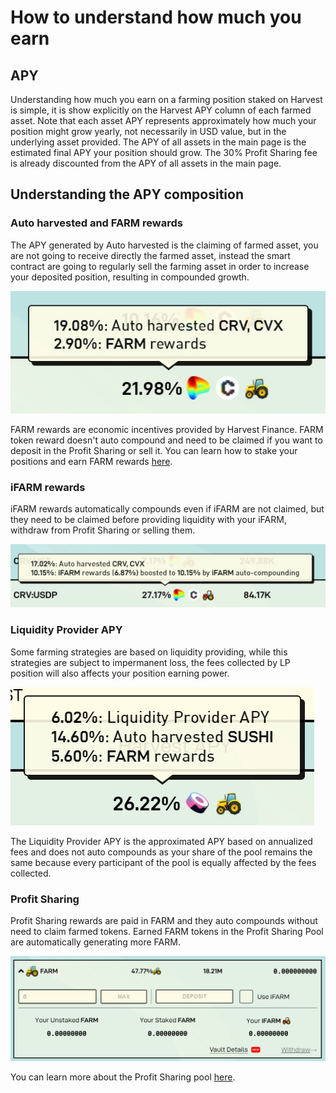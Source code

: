 # How to understand how much you earn

## APY

Understanding how much you earn on a farming position staked on Harvest is simple, it is show explicitly on the Harvest APY column of each farmed asset. Note that each asset APY represents approximately how much your position might grow yearly, not necessarily in USD value, but in the underlying asset provided. The APY of all assets in the main page is the estimated final APY your position should grow. The 30% Profit Sharing fee is already discounted from the APY of all assets in the main page. 

## Understanding the APY composition



### Auto harvested and FARM rewards 

The APY generated by Auto harvested is the claiming of farmed asset, you are not going to receive directly the farmed asset, instead the smart contract are going to regularly sell the farming asset in order to increase your deposited position, resulting in compounded growth. 

![](../../../.gitbook/assets/2.jpg)

FARM rewards are economic incentives provided by Harvest Finance. FARM token reward doesn't auto compound and need to be claimed if you want to deposit in the Profit Sharing or sell it. You can learn how to stake your positions and earn FARM rewards [here](https://harvest-finance.gitbook.io/harvest-finance/general-info/how-to-use-1/how-to-deposit-withdraw).   


### iFARM rewards

iFARM rewards automatically compounds even if iFARM are not claimed, but they need to be claimed before providing liquidity with your iFARM, withdraw from Profit Sharing or selling them. 

![](../../../.gitbook/assets/ifarm.jpg)

### 

### Liquidity Provider APY

Some farming strategies are based on liquidity providing, while this strategies are subject to impermanent loss, the fees collected by LP position will also affects your position earning power.

![](../../../.gitbook/assets/3.jpg)

 The Liquidity Provider APY is the approximated APY based on annualized fees and does not auto compounds as your share of the pool remains the same because every participant of the pool is equally affected by the fees collected.   


### Profit Sharing

Profit Sharing rewards are paid in FARM and they auto compounds without need to claim farmed tokens. Earned FARM tokens in the Profit Sharing Pool are automatically generating more FARM.   


![](../../../.gitbook/assets/1.jpg)

You can learn more about the Profit Sharing pool [here](https://harvest-finance.gitbook.io/harvest-finance/general-info/what-do-we-do/understanding-profit-sharing).   
  




